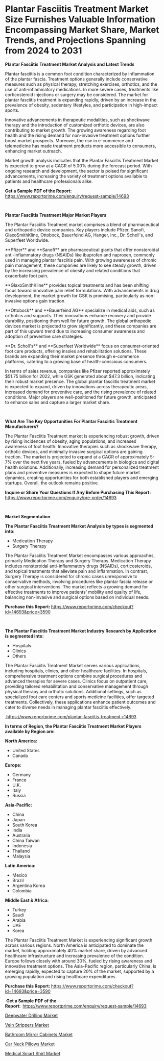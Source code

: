 <p><h1>Plantar Fasciitis Treatment Market Size Furnishes Valuable Information Encompassing Market Share, Market Trends, and Projections Spanning from 2024 to 2031</h1></p><p><strong>Plantar Fasciitis Treatment Market Analysis and Latest Trends</strong></p>
<p><p>Plantar fasciitis is a common foot condition characterized by inflammation of the plantar fascia. Treatment options generally include conservative measures such as physical therapy, stretching exercises, orthotics, and the use of anti-inflammatory medications. In more severe cases, treatments like corticosteroid injections or surgery may be considered. The market for plantar fasciitis treatment is expanding rapidly, driven by an increase in the prevalence of obesity, sedentary lifestyles, and participation in high-impact sports. </p><p>Innovative advancements in therapeutic modalities, such as shockwave therapy and the introduction of customized orthotic devices, are also contributing to market growth. The growing awareness regarding foot health and the rising demand for non-invasive treatment options further boost market prospects. Moreover, the rise in e-commerce and telemedicine has made treatment products more accessible to consumers, enhancing market outreach. </p><p>Market growth analysis indicates that the Plantar Fasciitis Treatment Market is expected to grow at a CAGR of 5.00% during the forecast period. With ongoing research and development, the sector is poised for significant advancements, increasing the variety of treatment options available to patients and healthcare professionals alike.</p></p>
<p><strong>Get a Sample PDF of the Report:&nbsp;</strong> <a href="https://www.reportprime.com/enquiry/request-sample/14693?utm_campaign=1087&utm_medium=2&utm_source=Github&utm_content=ia&utm_term=16112024&utm_id=plantar-fasciitis-treatment">https://www.reportprime.com/enquiry/request-sample/14693</a></p>
<p>&nbsp;</p>
<p><strong>Plantar Fasciitis Treatment Major Market Players</strong></p>
<p><p>The Plantar Fasciitis Treatment market comprises a blend of pharmaceutical and orthopedic device companies. Key players include Pfizer, Sanofi, GlaxoSmithKline, Ottobock, Bauerfeind AG, Hanger, Inc., Dr. Scholl's, and Superfeet Worldwide.</p><p>**Pfizer** and **Sanofi** are pharmaceutical giants that offer nonsteroidal anti-inflammatory drugs (NSAIDs) like ibuprofen and naproxen, commonly used in managing plantar fasciitis pain. With growing awareness of chronic pain management, these companies are likely to see steady growth, driven by the increasing prevalence of obesity and related conditions that exacerbate foot pain.</p><p>**GlaxoSmithKline** provides topical treatments and has been shifting focus toward innovative pain relief formulations. With advancements in drug development, the market growth for GSK is promising, particularly as non-invasive options gain traction.</p><p>**Ottobock** and **Bauerfeind AG** specialize in medical aids, such as orthotics and supports. Their innovations enhance recovery and provide durability, positioning them well for future growth. The global orthopedic devices market is projected to grow significantly, and these companies are part of this upward trend due to increasing consumer awareness and adoption of preventive care strategies.</p><p>**Dr. Scholl's** and **Superfeet Worldwide** focus on consumer-oriented foot care products, offering insoles and rehabilitation solutions. These brands are expanding their market presence through e-commerce platforms, catering to a growing base of health-conscious consumers.</p><p>In terms of sales revenue, companies like Pfizer reported approximately $51.75 billion for 2022, while GSK generated about $47.3 billion, indicating their robust market presence. The global plantar fasciitis treatment market is expected to expand, driven by innovations across therapeutic areas, increased demand for preventive care, and the rising prevalence of related conditions. Major players are well-positioned for future growth, anticipated to enhance sales and capture a larger market share.</p></p>
<p>&nbsp;</p>
<p><strong>What Are The Key Opportunities For Plantar Fasciitis Treatment Manufacturers?</strong></p>
<p><p>The Plantar Fasciitis Treatment market is experiencing robust growth, driven by rising incidences of obesity, aging populations, and increased awareness of foot health. Innovative therapies such as shockwave therapy, orthotic devices, and minimally invasive surgical options are gaining traction. The market is projected to expand at a CAGR of approximately 5-7% over the next five years, fueled by advancements in biologics and digital health solutions. Additionally, increasing demand for personalized treatment plans and preventive measures is expected to shape future market dynamics, creating opportunities for both established players and emerging startups. Overall, the outlook remains positive.</p></p>
<p><strong>Inquire or Share Your Questions If Any Before Purchasing This Report:</strong> <a href="https://www.reportprime.com/enquiry/pre-order/14693?utm_campaign=1087&utm_medium=2&utm_source=Github&utm_content=ia&utm_term=16112024&utm_id=plantar-fasciitis-treatment">https://www.reportprime.com/enquiry/pre-order/14693</a></p>
<p>&nbsp;</p>
<p><strong>Market Segmentation</strong></p>
<p><strong>The Plantar Fasciitis Treatment Market Analysis by types is segmented into:</strong></p>
<p><ul><li>Medication Therapy</li><li>Surgery Therapy</li></ul></p>
<p><p>The Plantar Fasciitis Treatment Market encompasses various approaches, primarily Medication Therapy and Surgery Therapy. Medication Therapy includes nonsteroidal anti-inflammatory drugs (NSAIDs), corticosteroids, and topical treatments that alleviate pain and inflammation. In contrast, Surgery Therapy is considered for chronic cases unresponsive to conservative methods, involving procedures like plantar fascia release or other surgical interventions. The market reflects a growing demand for effective treatments to improve patients' mobility and quality of life, balancing non-invasive and surgical options based on individual needs.</p></p>
<p><strong>Purchase this Report:&nbsp;</strong><a href="https://www.reportprime.com/checkout?id=14693&price=3590&utm_campaign=1087&utm_medium=2&utm_source=Github&utm_content=ia&utm_term=16112024&utm_id=plantar-fasciitis-treatment">https://www.reportprime.com/checkout?id=14693&price=3590</a></p>
<p>&nbsp;</p>
<p><strong>The Plantar Fasciitis Treatment Market Industry Research by Application is segmented into:</strong></p>
<p><ul><li>Hospitals</li><li>Clinics</li><li>Others</li></ul></p>
<p><p>The Plantar Fasciitis Treatment Market serves various applications, including hospitals, clinics, and other healthcare facilities. In hospitals, comprehensive treatment options combine surgical procedures and advanced therapies for severe cases. Clinics focus on outpatient care, providing tailored rehabilitation and conservative management through physical therapy and orthotic solutions. Additional settings, such as specialized foot care centers and sports medicine facilities, offer targeted treatments. Collectively, these applications enhance patient outcomes and cater to diverse needs in managing plantar fasciitis effectively.</p></p>
<p><a href="https://www.reportprime.com/plantar-fasciitis-treatment-r14693?utm_campaign=1087&utm_medium=2&utm_source=Github&utm_content=ia&utm_term=16112024&utm_id=plantar-fasciitis-treatment">&nbsp;https://www.reportprime.com/plantar-fasciitis-treatment-r14693</a></p>
<p><strong>In terms of Region, the Plantar Fasciitis Treatment Market Players available by Region are:</strong></p>
<p>
    <p> <strong> North America: </strong>
        <ul>
            <li>United States</li>
            <li>Canada</li>
        </ul>
        </p> 
    <p> <strong> Europe: </strong>
        <ul>
            <li>Germany</li>
            <li>France</li>
            <li>U.K.</li>
            <li>Italy</li>
            <li>Russia</li>
        </ul>
        </p> 
    <p> <strong> Asia-Pacific: </strong>
        <ul>
            <li>China</li>
            <li>Japan</li>
            <li>South Korea</li>
            <li>India</li>
            <li>Australia</li>
            <li>China Taiwan</li>
            <li>Indonesia</li>
            <li>Thailand</li>
            <li>Malaysia</li>
        </ul>
        </p> 
    <p> <strong> Latin America: </strong>
        <ul>
            <li>Mexico</li>
            <li>Brazil</li>
            <li>Argentina Korea</li>
            <li>Colombia</li>
        </ul>
        </p> 
    <p> <strong> Middle East & Africa: </strong>
        <ul>
            <li>Turkey</li>
            <li>Saudi</li>
            <li>Arabia</li>
            <li>UAE</li>
            <li>Korea</li>
        </ul>
    </p>
    </p>
<p><p>The Plantar Fasciitis Treatment Market is experiencing significant growth across various regions. North America is anticipated to dominate the market, holding approximately 40% market share, driven by advanced healthcare infrastructure and increasing prevalence of the condition. Europe follows closely with around 30%, fueled by rising awareness and innovative treatment options. The Asia-Pacific region, particularly China, is emerging rapidly, expected to capture 20% of the market, supported by a growing population and rising healthcare expenditures.</p></p>
<p><strong>Purchase this Report: </strong><a href="https://www.reportprime.com/checkout?id=14693&price=3590&utm_campaign=1087&utm_medium=2&utm_source=Github&utm_content=ia&utm_term=16112024&utm_id=plantar-fasciitis-treatment">https://www.reportprime.com/checkout?id=14693&price=3590</a></p>
<p>&nbsp;<strong>Get a Sample PDF of the Report:&nbsp;&nbsp;</strong><a href="https://www.reportprime.com/enquiry/request-sample/14693?utm_campaign=1087&utm_medium=2&utm_source=Github&utm_content=ia&utm_term=16112024&utm_id=plantar-fasciitis-treatment">https://www.reportprime.com/enquiry/request-sample/14693</a></p>
<p><strong></strong></p>
<p><p><a href="https://github.com/WashimHussain441/Market-Research-Report-List-1/blob/main/deepwater-drilling-market.md?utm_campaign=1087&utm_medium=2&utm_source=Github&utm_content=ia&utm_term=16112024&utm_id=plantar-fasciitis-treatment">Deepwater Drilling Market</a></p><p><a href="https://issuu.com/reportprime-2/docs/vein-strippers-market-size-2030.ppt_c90c1f01395bc7?utm_campaign=1087&utm_medium=2&utm_source=Github&utm_content=ia&utm_term=16112024&utm_id=plantar-fasciitis-treatment">Vein Strippers Market</a></p><p><a href="https://www.linkedin.com/pulse/regional-adaptations-global-bathroom-mirror-cabinets-market-mlsgc?utm_campaign=1087&utm_medium=2&utm_source=Github&utm_content=ia&utm_term=16112024&utm_id=plantar-fasciitis-treatment">Bathroom Mirror Cabinets Market</a></p><p><a href="https://www.linkedin.com/pulse/evolution-car-neck-pillows-market-key-shifts-from-2024-2031-3qbtc?utm_campaign=1087&utm_medium=2&utm_source=Github&utm_content=ia&utm_term=16112024&utm_id=plantar-fasciitis-treatment">Car Neck Pillows Market</a></p><p><a href="https://issuu.com/reportprime-2/docs/medical-smart-shirt-market-size-203_b131cd64979823?utm_campaign=1087&utm_medium=2&utm_source=Github&utm_content=ia&utm_term=16112024&utm_id=plantar-fasciitis-treatment">Medical Smart Shirt Market</a></p></p>
